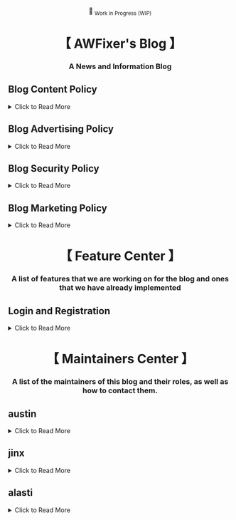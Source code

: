 <div align="center">

:construction: <sub>Work in Progress (WIP)</sub>

</div>

<div align="center">
    <h1>【 AWFixer's Blog 】</h1>
    <h3>
        A News and Information Blog
    </h3>
</div>

<h2>
  Blog Content Policy
</h2>

<details>

<summary>Click to Read More</summary>

<p>

We are not afraid of controversy, but we do not want to be a source of misinformation, That said
we are open to posts about anything as long as it is verifiable and honest. Join the Discord Server
discord.gg/awfixer to discuss any ideas you have for a blog post.

</p>

</details>

<h2>
  Blog Advertising Policy
</h2>

<details>

<summary>Click to Read More</summary>

<p>

We do not want to have any advertising on our blog. We want to keep our blog to be user and reader
funded, please consider donating on Ko-Fi, Patreon or Github. Akk of which are linked using the sponsor button
at the top of this repo

</p>

</details>

<h2>
  Blog Security Policy
</h2>

<details>

<summary>Click to Read More</summary>

<p>

we have both a security.md file in this repo and a security.txt file in the
root of our website, which is managed by cloudflare, our hosting provider.

we use Cloudflare Pages and Cloudflare Workers to host our website. We also
use the API provided by Cloudflare to manage our website. Third Party Services
that we use include Cloudflare Zaraz, Kagi, and Stripe. We also use the Cloudflare
AI Gateway to manage AI translations between hosted Workers-AI and End Users.

</p>

</details>

<h2>
  Blog Marketing Policy
</h2>

<details>

<summary>Click to Read More</summary>

<p>

We are working on a marketing policy for our blog. Please check back later.
it will have to do with email and possible social media marketing. as well
as the idea of sms marketing.

we aim to be transparent and honest with our marketing practices. and we want
to make sure that we are not spamming our readers with unwanted marketing. We
also want to respect the privacy of our readers and not share their information

</p>

</details>

<div align="center">
    <h1>【 Feature Center 】</h1>
    <h3>
        A list of features that we are working on for the blog and ones that we have already implemented
    </h3>
</div>

<h2>
  Login and Registration
</h2>

<details>

<summary>Click to Read More</summary>

<p>

We are working on a login and registration system for the blog. We are using
Discord OAuth2 to authenticate users. This system is a work in progress and
will likely be implemented in the next week. We plan on replacing it with the
AWFixer SSO system in the future.

</p>

</details>

<div align="center">
    <h1>【 Maintainers Center 】</h1>
    <h3>
        A list of the maintainers of this blog and their roles, as well as how to contact them.
    </h3>
</div>

<h2>
  austin
</h2>

<details>

<summary>Click to Read More</summary>

<p>

Austin is the owner of this blog and the main writer. He is also the co-developer of the blog

if you need to contact him, you can do so on Discord in the <a href="https://discord.gg/awfixer">AWFixer Discord Server</a>

</p>

</details>

<h2>
  jinx
</h2>

<details>

<summary>Click to Read More</summary>

<p>

jinx is the spirit of the blog, personified in the form of a co-owner. She can be found in the
discord server, be aware that she bites.

</p>

</details>

<h2>
  alasti
</h2>

<details>

<summary>Click to Read More</summary>

<p>

alasti is the developer of the blog, he is responsible for the backend and the frontend of the blog

if you need to contact him, you can do so on Discord in the <a href="https://discord.gg/awfixer">AWFixer Discord Server</a>

</p>

</details>
